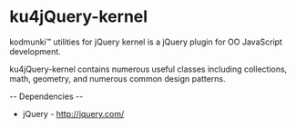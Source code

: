 ku4jQuery-kernel
================

kodmunki™ utilities for jQuery kernel is a jQuery plugin for OO JavaScript development.

ku4jQuery-kernel contains numerous useful classes including collections, math, geometry, and numerous common
design patterns.

-- Dependencies --
* jQuery - http://jquery.com/